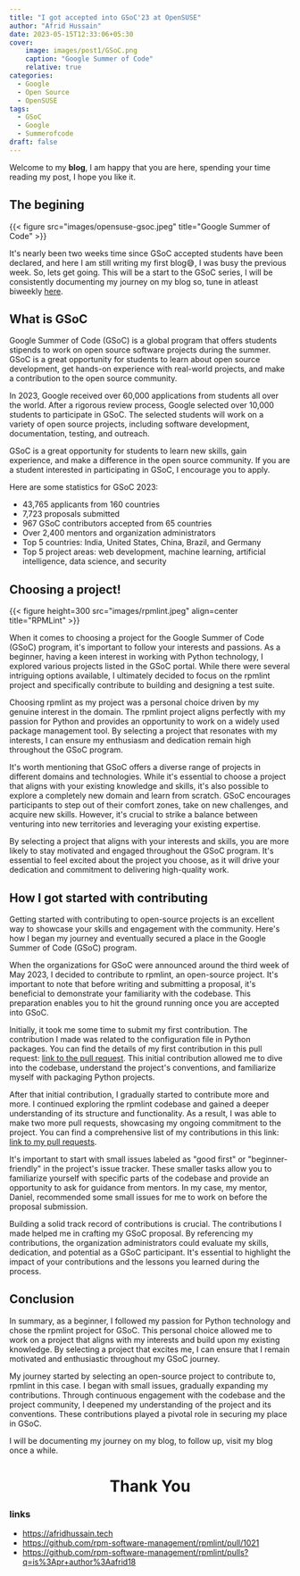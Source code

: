 ```yaml
---
title: "I got accepted into GSoC'23 at OpenSUSE"
author: "Afrid Hussain"
date: 2023-05-15T12:33:06+05:30
cover:
    image: images/post1/GSoC.png
    caption: "Google Summer of Code"
    relative: true
categories:
  - Google 
  - Open Source
  - OpenSUSE
tags:
  - GSoC
  - Google
  - Summerofcode
draft: false
---
```



Welcome to my **blog**, I am happy that you are here, spending your time reading my post, I hope you like it.

## The begining

{{< figure src="images/opensuse-gsoc.jpeg" title="Google Summer of Code" >}}

It's nearly been two weeks time since GSoC accepted students have been declared, and here I am still writing my first blog😅, I was busy the previous week. So, lets get going. This will be a start to the GSoC series, I will be consistently documenting my journey on my blog so, tune in atleast biweekly [here](https://afridhussain.tech).

## What is GSoC

Google Summer of Code (GSoC) is a global program that offers students stipends to work on open source software projects during the summer. GSoC is a great opportunity for students to learn about open source development, get hands-on experience with real-world projects, and make a contribution to the open source community.

In 2023, Google received over 60,000 applications from students all over the world. After a rigorous review process, Google selected over 10,000 students to participate in GSoC. The selected students will work on a variety of open source projects, including software development, documentation, testing, and outreach.

GSoC is a great opportunity for students to learn new skills, gain experience, and make a difference in the open source community. If you are a student interested in participating in GSoC, I encourage you to apply.

Here are some statistics for GSoC 2023:

* 43,765 applicants from 160 countries
* 7,723 proposals submitted
* 967 GSoC contributors accepted from 65 countries
* Over 2,400 mentors and organization administrators
* Top 5 countries: India, United States, China, Brazil, and Germany
* Top 5 project areas: web development, machine learning, artificial intelligence, data science, and security


## Choosing a project!

{{< figure height=300 src="images/rpmlint.jpeg" align=center title="RPMLint" >}}

When it comes to choosing a project for the Google Summer of Code (GSoC) program, it's important to follow your interests and passions. As a beginner, having a keen interest in working with Python technology, I explored various projects listed in the GSoC portal. While there were several intriguing options available, I ultimately decided to focus on the rpmlint project and specifically contribute to building and designing a test suite.

Choosing rpmlint as my project was a personal choice driven by my genuine interest in the domain. The rpmlint project aligns perfectly with my passion for Python and provides an opportunity to work on a widely used package management tool. By selecting a project that resonates with my interests, I can ensure my enthusiasm and dedication remain high throughout the GSoC program.

It's worth mentioning that GSoC offers a diverse range of projects in different domains and technologies. While it's essential to choose a project that aligns with your existing knowledge and skills, it's also possible to explore a completely new domain and learn from scratch. GSoC encourages participants to step out of their comfort zones, take on new challenges, and acquire new skills. However, it's crucial to strike a balance between venturing into new territories and leveraging your existing expertise.

By selecting a project that aligns with your interests and skills, you are more likely to stay motivated and engaged throughout the GSoC program. It's essential to feel excited about the project you choose, as it will drive your dedication and commitment to delivering high-quality work.



## How I got started with contributing

Getting started with contributing to open-source projects is an excellent way to showcase your skills and engagement with the community. Here's how I began my journey and eventually secured a place in the Google Summer of Code (GSoC) program.

When the organizations for GSoC were announced around the third week of May 2023, I decided to contribute to rpmlint, an open-source project. It's important to note that before writing and submitting a proposal, it's beneficial to demonstrate your familiarity with the codebase. This preparation enables you to hit the ground running once you are accepted into GSoC.

Initially, it took me some time to submit my first contribution. The contribution I made was related to the configuration file in Python packages. You can find the details of my first contribution in this pull request: [link to the pull request](https://github.com/rpm-software-management/rpmlint/pull/1021). This initial contribution allowed me to dive into the codebase, understand the project's conventions, and familiarize myself with packaging Python projects.

After that initial contribution, I gradually started to contribute more and more. I continued exploring the rpmlint codebase and gained a deeper understanding of its structure and functionality. As a result, I was able to make two more pull requests, showcasing my ongoing commitment to the project. You can find a comprehensive list of my contributions in this link: [link to my pull requests](https://github.com/rpm-software-management/rpmlint/pulls?q=is%3Apr+author%3Aafrid18).

It's important to start with small issues labeled as "good first" or "beginner-friendly" in the project's issue tracker. These smaller tasks allow you to familiarize yourself with specific parts of the codebase and provide an opportunity to ask for guidance from mentors. In my case, my mentor, Daniel, recommended some small issues for me to work on before the proposal submission.

Building a solid track record of contributions is crucial. The contributions I made helped me in crafting my GSoC proposal. By referencing my contributions, the organization administrators could evaluate my skills, dedication, and potential as a GSoC participant. It's essential to highlight the impact of your contributions and the lessons you learned during the process.


## Conclusion


In summary, as a beginner, I followed my passion for Python technology and chose the rpmlint project for GSoC. This personal choice allowed me to work on a project that aligns with my interests and build upon my existing knowledge. By selecting a project that excites me, I can ensure that I remain motivated and enthusiastic throughout my GSoC journey.

My journey started by selecting an open-source project to contribute to, rpmlint in this case. I began with small issues, gradually expanding my contributions. Through continuous engagement with the codebase and the project community, I deepened my understanding of the project and its conventions. These contributions played a pivotal role in securing my place in GSoC.


I will be documenting my journey on my blog, to follow up, visit my blog once a while.




<h1 align='center'> Thank You </h1>


### links
- https://afridhussain.tech
- https://github.com/rpm-software-management/rpmlint/pull/1021
- https://github.com/rpm-software-management/rpmlint/pulls?q=is%3Apr+author%3Aafrid18



